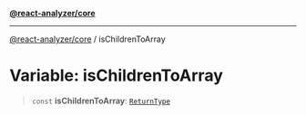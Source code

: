 [**@react-analyzer/core**](../README.md)

***

[@react-analyzer/core](../README.md) / isChildrenToArray

# Variable: isChildrenToArray

> `const` **isChildrenToArray**: [`ReturnType`](../@react-analyzer/namespaces/isReactAPI/type-aliases/ReturnType.md)
